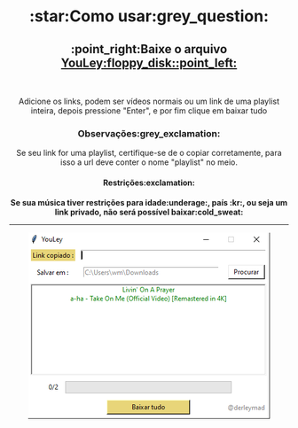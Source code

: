 
<h1 align="center">:star:Como usar:grey_question:</h1>
 
<h2 align="center">:point_right:Baixe o arquivo <a href="https://github.com/derleymad/youtube-py/raw/main/src/dist/YouLey.exe">YouLey:floppy_disk::point_left:</a></h2>
<br>
<p align="center">Adicione os links, podem ser vídeos normais ou um link de uma playlist inteira, depois pressione "Enter", e por fim clique em baixar tudo</p>
<h3 align="center">Observações:grey_exclamation:</h3>
<p align="center">Se seu link for uma playlist, certifique-se de o copiar corretamente, para isso a url deve conter o nome "playlist" no meio.</p>
<h4 align="center">Restrições:exclamation:<h4>
 <p align="center">Se sua música tiver restrições para idade:underage:, país :kr:, ou seja um link privado, não será possível baixar:cold_sweat:</p>
<hr>
<div align="center">
  <img src="https://github.com/derleymad/youtube-py/blob/main/assets/demo.PNG?raw=true">
</div>
